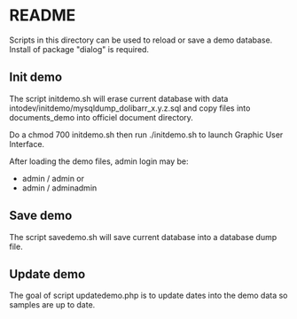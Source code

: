 README
======

Scripts in this directory can be used to reload or save a demo database.
Install of package "dialog" is required.


Init demo
-------------

The script initdemo.sh will erase current database with data intodev/initdemo/mysqldump_dolibarr_x.y.z.sql and copy files into documents_demo into officiel document directory.

Do a chmod 700 initdemo.sh
then run ./initdemo.sh to launch Graphic User Interface.

After loading the demo files, admin login may be:
- admin / admin
or
- admin / adminadmin


Save demo
-------------

The script savedemo.sh will save current database into a database dump file.


Update demo
-------------

The goal of script updatedemo.php is to update dates into the demo data so samples are up to date.
